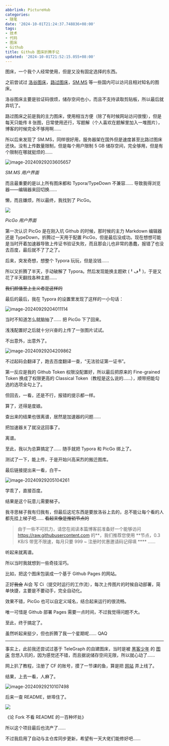 ```yaml
---
abbrlink: PictureHub
categories:
- 随笔
date: '2024-10-01T21:24:37.748836+08:00'
tags:
- 技术
- 代码
- 图床
- Github
title: Github 图床折腾手记
updated: '2024-10-01T21:52:15.055+08:00'
---
```

图床，一个我个人经常使用，但是又没有固定选择的东西。

之前尝试过 [洛谷图床](https://www.luogu.com.cn/image)，[路过图床](https://www.imgse.com)，[SM.MS](https://sm.ms) 等一些国内可以访问且相对知名的图床。

洛谷图床主要是验证码很烦，储存空间也小，而且不支持读取剪贴板，所以最后就弃坑了。

路过图床之前是我的主力图床，使用相当方便（除了有时候网站访问很慢），但是每天只能传 8 张图，日常使用还行，写题解（个人喜欢在题解里加入一堆图片），博客的时候完全不够用啊……

所以后来发现了 SM.MS，同样很好用，服务器架在国外但是速度甚至比路过图床还快。没有上传数量限制，但是每个用户限制 5 GB 储存空间，完全够用，但是有个限制在哪就挺烦的……

![image-20240929203605657](https://chocolateater.github.io/PicHub/202409292036840.png)

*SM.MS 用户界面*

而且最重要的是以上所有图床都和 Typora/TypeDown 不兼容…… 导致我得浏览器——编辑器来回切换……

懒，而且嫌烦，所以最终，我找到了 PicGo。

![](https://chocolateater.github.io/PicHub/202409292035835.png)

*PicGo 用户界面*

第一次认识 PicGo 是在刚入坑 Github 的时候，那时候的主力 Markdown 编辑器还是 TypeDown，折腾过一天用于配置 PicGo，但是最后没成功。现在想想可能是当时开着加速器导致上传证书验证失败，而且那会儿也非常的愚蠢，报错了也没去百度，最后就不了了之了。

后来，突发奇想，想整个 Typora 玩玩，但是没钱……

所以又折腾了半天，手动破解了 Typora。然后发现能换主题欸 (╹ڡ╹ )，于是又花了半天翻找各种主题……

~~我们颜值至上主义者是这样的~~

最后的最后，我在 Typora 的设置里发现了这样的一小句话：

![image-20240929204011114](https://chocolateater.github.io/PicHub/202409292040158.png)

当时不知道怎么就脑抽了…… 把 PicGo 下了回来。

浅浅配置好之后就十分兴奋的上传了一张图片试试。

不出意外，出意外了。

![image-20240929204209862](https://chocolateater.github.io/PicHub/202409292042905.png)

不过起码会翻译了，跑去百度翻译一查，“无法验证第一证书”。

第一反应是我的 Github Token 权限没配置好，所以最后把原来的 Fine-grained Token 换成了权限更高的 Classical Token（教程是这么说的……），顺带把能勾选的选项全勾上了。

但回去，一看，还是不行，报错的提示都一样。

算了，还得是度娘。

查出来的结果也很离谱，居然是加速器的问题……

把加速器关了就没这回事了。

离谱。

至此，我以为总算搞定了…… 随手就把 Typora 和 PicGo 绑上了。

测试了一下，能上传，于是开始兴高采烈的搬迁图库。

最后链接提出来一看，白干~

![image-20240929205104261](https://chocolateater.github.io/PicHub//202409292051438.png)

学乖了，直接百度。

结果是这个玩意儿需要梯子。

我寻思梯子我有归我有，但最后这坨东西是要放洛谷上去的，总不能让每个看的人都先挂上梯子吧…… ~~看起来像是推销节点的~~

> 由于一些不可抗力，请您在阅读本篇博客前准备好一个能够访问 https://raw.githubusercontent.com 的**，我们推荐您使用 *\*节点，0.3 KB/S 带宽不限速，每月只要 999 ~ 注册时优惠邀请码记得填 *\*\*\* ……

听起来就离谱。

所以当时我就想到一些奇技淫巧。

比如，把这个图床包装成一个基于 Github Pages 的网站。

正好~~我会~~ Ai会 写 Ci（提交时运行的工作流），每次上传图片的时候自动部署，简单快捷，主要是不要动手，完全自动化。

效果不错，PicGo 也可以自定义域名，结合起来运行的很流畅。

唯一可惜是 Github 部署 Pages 需要一点时间，不过我觉得问题不大。

至此，终于搞定了。

虽然听起来挺少，但也折腾了我一个星期呢…… QAQ

---

事实上，此前我还尝试过基于 TeleGraph 的自建图床，当时是被 [黑客少年](https://www.luogu.com/user/1056150) 的 [图床](https://image.zhaohonghao-qwq.com/) 忽悠入坑的，因为感觉还不错，而且据说储存空间无限，所以就心动了……

网上扒了教程，注册了 CF 的账号，摸了一节课的鱼，算是把 [网站](https://image-hub.pages.dev/) 弄上线了。

结果，上去一看，人麻了。

![image-20240929210107498](https://chocolateater.github.io/PicHub//202409292101442.png)

后来一查 README，蚌埠住了。

![](https://chocolateater.github.io/PicHub//202409292101791.png)

《论 Fork 不看 README 的一百种坏处》

所以这个项目最后也流产了……

不过我启用了自动与主仓库同步更新，希望有一天大佬们能修好吧……
